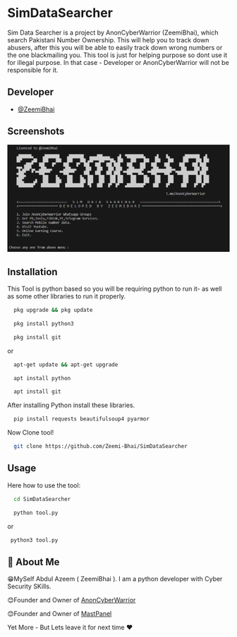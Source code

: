 
# SimDataSearcher

Sim Data Searcher is a project by AnonCyberWarrior (ZeemiBhai), which search Pakistani Number Ownership. This will help you to track down abusers, after this you will be able to easily track down wrong numbers or the one blackmailing you. This tool is just for helping purpose so dont use it for illegal purpose. In that case - Developer or AnonCyberWarrior will not be responsible for it.




## Developer

- [@ZeemiBhai](https://www.github.com/Zeemi-Bhai)



## Screenshots

![Tool ScreenShot](https://github.com/Zeemi-Bhai/SimDataSearcher/blob/main/simdata.PNG?raw=true)


## Installation

This Tool is python based so you will be requiring python to run it- as well as some other libraries to run it properly.

```bash
  pkg upgrade && pkg update

```
```bash
  pkg install python3

```
```bash
  pkg install git

```
or 
```bash
  apt-get update && apt-get upgrade
```
```bash
  apt install python
```
```bash
  apt install git
```

After installing Python install these libraries.

```bash
  pip install requests beautifulsoup4 pyarmor
```

Now Clone tool!

```bash
  git clone https://github.com/Zeemi-Bhai/SimDataSearcher
```
## Usage

Here how to use the tool:

```bash
  cd SimDataSearcher
```

```bash
  python tool.py
```
or

 ```bash
  python3 tool.py
```   

## 🚀 About Me
😁MySelf Abdul Azeem ( ZeemiBhai ). I am a python developer with Cyber Security SKills.

😊Founder and Owner of [AnonCyberWarrior](https://anoncyberwarrior.com)

😊Founder and Owner of [MastPanel](https://mastpanel.online)

Yet More - But Lets leave it for next time ❤





